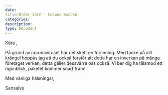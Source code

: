 ```yaml
---
date:
title:Order late - Corona excuse
categories:
description:
type: Document
---
```

Kära ,

På grund av coronaviruset har det skett en försening.
Med tanke på allt krångel hoppas jag att du också förstår att detta har en inverkan på många företaget verkan, detta gäller dessvärre oss också.
Vi ber dig ha tålamod ett ögonblick, paketet kommer snart fram!

Med vänliga hälsningar,
 

Sensalve
